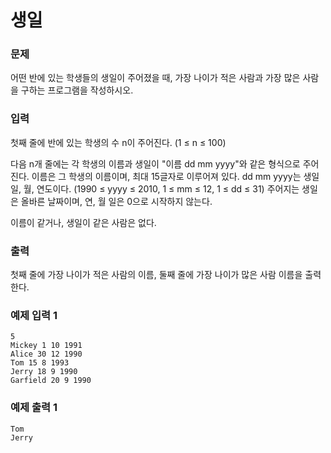 # 생일
### 문제 

어떤 반에 있는 학생들의 생일이 주어졌을 때, 가장 나이가 적은 사람과 가장 많은 사람을 구하는 프로그램을 작성하시오.

### 입력

첫째 줄에 반에 있는 학생의 수 n이 주어진다. (1 ≤ n ≤ 100)

다음 n개 줄에는 각 학생의 이름과 생일이 "이름 dd mm yyyy"와 같은 형식으로 주어진다. 이름은 그 학생의 이름이며, 최대 15글자로 이루어져 있다. dd mm yyyy는 생일 일, 월, 연도이다. (1990 ≤ yyyy ≤ 2010, 1 ≤ mm ≤ 12, 1 ≤ dd ≤ 31) 주어지는 생일은 올바른 날짜이며, 연, 월 일은 0으로 시작하지 않는다.

이름이 같거나, 생일이 같은 사람은 없다.

### 출력

첫째 줄에 가장 나이가 적은 사람의 이름, 둘째 줄에 가장 나이가 많은 사람 이름을 출력한다.

### 예제 입력 1

~~~
5
Mickey 1 10 1991
Alice 30 12 1990
Tom 15 8 1993
Jerry 18 9 1990
Garfield 20 9 1990
~~~

### 예제 출력 1

~~~
Tom
Jerry
~~~
